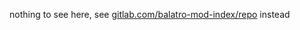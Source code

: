 nothing to see here, see [gitlab.com/balatro-mod-index/repo](https://gitlab.com/balatro-mod-index/repo) instead
